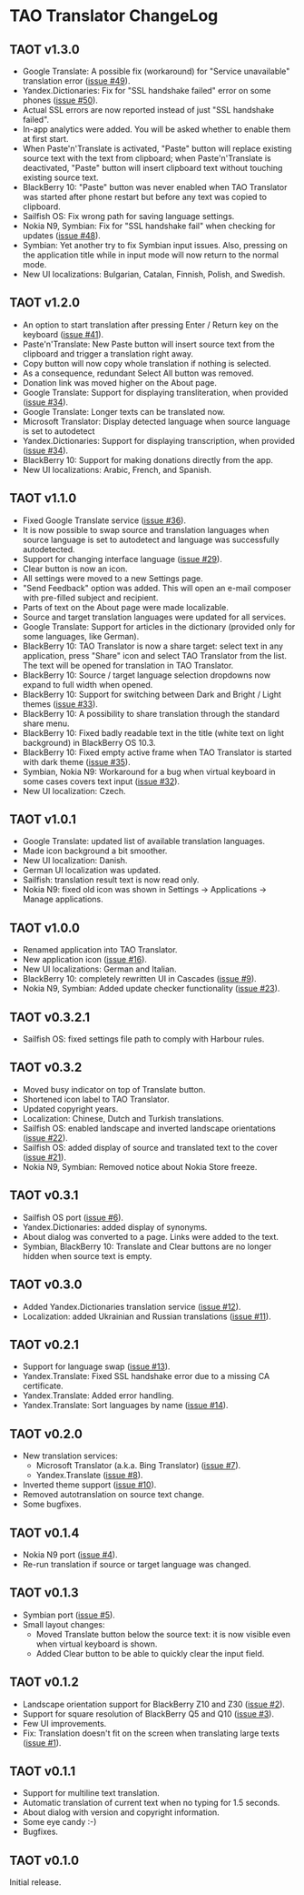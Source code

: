 TAO Translator ChangeLog
========================


TAOT v1.3.0
-----------

- Google Translate: A possible fix (workaround) for "Service
  unavailable" translation error ([issue #49][]).
- Yandex.Dictionaries: Fix for "SSL handshake failed" error on some
  phones ([issue #50][]).
- Actual SSL errors are now reported instead of just "SSL handshake
  failed".
- In-app analytics were added. You will be asked whether to enable them
  at first start.
- When Paste'n'Translate is activated, "Paste" button will replace
  existing source text with the text from clipboard; when
  Paste'n'Translate is deactivated, "Paste" button will insert clipboard
  text without touching existing source text.
- BlackBerry 10: "Paste" button was never enabled when TAO Translator
  was started after phone restart but before any text was copied to
  clipboard.
- Sailfish OS: Fix wrong path for saving language settings.
- Nokia N9, Symbian: Fix for "SSL handshake fail" when checking for
  updates ([issue #48][]).
- Symbian: Yet another try to fix Symbian input issues. Also, pressing
  on the application title while in input mode will now return to the
  normal mode.
- New UI localizations: Bulgarian, Catalan, Finnish, Polish, and
  Swedish.


TAOT v1.2.0
-----------

- An option to start translation after pressing Enter / Return key on
  the keyboard ([issue #41][]).
- Paste'n'Translate: New Paste button will insert source text from the
  clipboard and trigger a translation right away.
- Copy button will now copy whole translation if nothing is selected.
- As a consequence, redundant Select All button was removed.
- Donation link was moved higher on the About page.
- Google Translate: Support for displaying transliteration, when
  provided ([issue #34][]).
- Google Translate: Longer texts can be translated now.
- Microsoft Translator: Display detected language when source language
  is set to autodetect
- Yandex.Dictionaries: Support for displaying transcription, when
  provided ([issue #34][]).
- BlackBerry 10: Support for making donations directly from the app.
- New UI localizations: Arabic, French, and Spanish.


TAOT v1.1.0
-----------

- Fixed Google Translate service ([issue #36][]).
- It is now possible to swap source and translation languages when
  source language is set to autodetect and language was successfully
  autodetected.
- Support for changing interface language ([issue #29][]).
- Clear button is now an icon.
- All settings were moved to a new Settings page.
- "Send Feedback" option was added. This will open an e-mail composer
  with pre-filled subject and recipient.
- Parts of text on the About page were made localizable.
- Source and target translation languages were updated for all services.
- Google Translate: Support for articles in the dictionary (provided
  only for some languages, like German).
- BlackBerry 10: TAO Translator is now a share target: select text in
  any application, press "Share" icon and select TAO Translator from the
  list. The text will be opened for translation in TAO Translator.
- BlackBerry 10: Source / target language selection dropdowns now expand
  to full width when opened.
- BlackBerry 10: Support for switching between Dark and Bright / Light
  themes ([issue #33][]).
- BlackBerry 10: A possibility to share translation through the standard
  share menu.
- BlackBerry 10: Fixed badly readable text in the title (white text on
  light background) in BlackBerry OS 10.3.
- BlackBerry 10: Fixed empty active frame when TAO Translator is started
  with dark theme ([issue #35][]).
- Symbian, Nokia N9: Workaround for a bug when virtual keyboard in some
  cases covers text input ([issue #32][]).
- New UI localization: Czech.


TAOT v1.0.1
-----------

- Google Translate: updated list of available translation languages.
- Made icon background a bit smoother.
- New UI localization: Danish.
- German UI localization was updated.
- Sailfish: translation result text is now read only.
- Nokia N9: fixed old icon was shown in Settings -> Applications ->
  Manage applications.


TAOT v1.0.0
-----------

- Renamed application into TAO Translator.
- New application icon ([issue #16][]).
- New UI localizations: German and Italian.
- BlackBerry 10: completely rewritten UI in Cascades ([issue #9][]).
- Nokia N9, Symbian: Added update checker functionality ([issue #23][]).


TAOT v0.3.2.1
-------------

- Sailfish OS: fixed settings file path to comply with Harbour rules.


TAOT v0.3.2
-----------

- Moved busy indicator on top of Translate button.
- Shortened icon label to TAO Translator.
- Updated copyright years.
- Localization: Chinese, Dutch and Turkish translations.
- Sailfish OS: enabled landscape and inverted landscape orientations
  ([issue #22][]).
- Sailfish OS: added display of source and translated text to the cover
  ([issue #21][]).
- Nokia N9, Symbian: Removed notice about Nokia Store freeze.


TAOT v0.3.1
-----------

- Sailfish OS port ([issue #6][]).
- Yandex.Dictionaries: added display of synonyms.
- About dialog was converted to a page. Links were added to the text.
- Symbian, BlackBerry 10: Translate and Clear buttons are no longer
  hidden when source text is empty.


TAOT v0.3.0
-----------

- Added Yandex.Dictionaries translation service ([issue #12][]).
- Localization: added Ukrainian and Russian translations
  ([issue #11][]).


TAOT v0.2.1
-----------

- Support for language swap ([issue #13][]).
- Yandex.Translate: Fixed SSL handshake error due to a missing CA
  certificate.
- Yandex.Translate: Added error handling.
- Yandex.Translate: Sort languages by name ([issue #14][]).


TAOT v0.2.0
-----------

- New translation services:
  * Microsoft Translator (a.k.a. Bing Translator) ([issue #7][]).
  * Yandex.Translate ([issue #8][]).
- Inverted theme support ([issue #10][]).
- Removed autotranslation on source text change.
- Some bugfixes.


TAOT v0.1.4
-----------

- Nokia N9 port ([issue #4][]).
- Re-run translation if source or target language was changed.


TAOT v0.1.3
-----------

- Symbian port ([issue #5][]).
- Small layout changes:
  * Moved Translate button below the source text: it is now visible even
    when virtual keyboard is shown.
  * Added Clear button to be able to quickly clear the input field.


TAOT v0.1.2
-----------

- Landscape orientation support for BlackBerry Z10 and Z30
  ([issue #2][]).
- Support for square resolution of BlackBerry Q5 and Q10 ([issue #3][]).
- Few UI improvements.
- Fix: Translation doesn't fit on the screen when translating large
  texts ([issue #1][]).


TAOT v0.1.1
-----------

- Support for multiline text translation.
- Automatic translation of current text when no typing for 1.5 seconds.
- About dialog with version and copyright information.
- Some eye candy :-)
- Bugfixes.


TAOT v0.1.0
-----------

Initial release.


[issue #1]: https://github.com/leppa/taot/issues/1
[issue #2]: https://github.com/leppa/taot/issues/2
[issue #3]: https://github.com/leppa/taot/issues/3
[issue #4]: https://github.com/leppa/taot/issues/4
[issue #5]: https://github.com/leppa/taot/issues/5
[issue #6]: https://github.com/leppa/taot/issues/6
[issue #7]: https://github.com/leppa/taot/issues/7
[issue #8]: https://github.com/leppa/taot/issues/8
[issue #9]: https://github.com/leppa/taot/issues/9
[issue #10]: https://github.com/leppa/taot/issues/10
[issue #11]: https://github.com/leppa/taot/issues/11
[issue #12]: https://github.com/leppa/taot/issues/12
[issue #13]: https://github.com/leppa/taot/issues/13
[issue #14]: https://github.com/leppa/taot/issues/14
[issue #16]: https://github.com/leppa/taot/issues/16
[issue #21]: https://github.com/leppa/taot/issues/21
[issue #22]: https://github.com/leppa/taot/issues/22
[issue #23]: https://github.com/leppa/taot/issues/23
[issue #29]: https://github.com/leppa/taot/issues/29
[issue #32]: https://github.com/leppa/taot/issues/32
[issue #33]: https://github.com/leppa/taot/issues/33
[issue #34]: https://github.com/leppa/taot/issues/34
[issue #35]: https://github.com/leppa/taot/issues/35
[issue #36]: https://github.com/leppa/taot/issues/36
[issue #41]: https://github.com/leppa/taot/issues/41
[issue #48]: https://github.com/leppa/taot/issues/48
[issue #49]: https://github.com/leppa/taot/issues/49
[issue #50]: https://github.com/leppa/taot/issues/50

<!-- $Id: $Format:%h %ai %an$ $ -->

